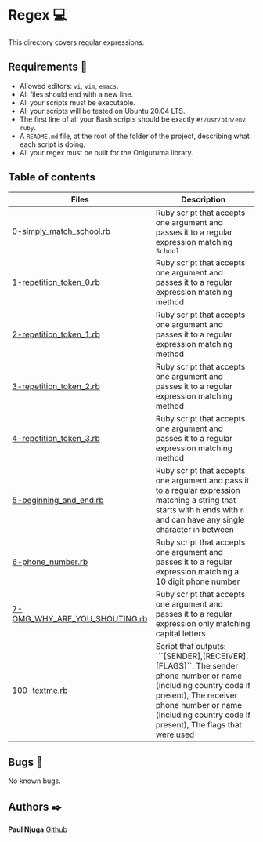 # Regex :computer:

This directory covers regular expressions.

## Requirements :bookmark_tabs:

* Allowed editors: ```vi```, ```vim```, ```emacs```.
* All files should end with a new line.
* All your scripts must be executable.
* All your scripts will be tested on Ubuntu 20.04 LTS.
* The first line of all your Bash scripts should be exactly ```#!/usr/bin/env ruby```.
* A ```README.md``` file, at the root of the folder of the project, describing what each script is doing.
* All your regex must be built for the Oniguruma library.

## Table of contents

Files | Description
----- | -----------
[0-simply_match_school.rb](./0-simply_match_school.rb) | Ruby script that accepts one argument and passes it to a regular expression matching ```School```
[1-repetition_token_0.rb](./1-repetition_token_0.rb) | Ruby script that accepts one argument and passes it to a regular expression matching method
[2-repetition_token_1.rb](./2-repetition_token_1.rb) | Ruby script that accepts one argument and passes it to a regular expression matching method
[3-repetition_token_2.rb](./3-repetition_token_2.rb) | Ruby script that accepts one argument and passes it to a regular expression matching method
[4-repetition_token_3.rb](./4-repetition_token_3.rb) | Ruby script that accepts one argument and passes it to a regular expression matching method
[5-beginning_and_end.rb](./5-beginning_and_end.rb) | Ruby script that accepts one argument and pass it to a regular expression matching a string that starts with ```h``` ends with ```n``` and can have any single character in between
[6-phone_number.rb](./6-phone_number.rb) | Ruby script that accepts one argument and passes it to a regular expression matching a 10 digit phone number
[7-OMG_WHY_ARE_YOU_SHOUTING.rb](./7-OMG_WHY_ARE_YOU_SHOUTING.rb) | Ruby script that accepts one argument and passes it to a regular expression only matching capital letters
[100-textme.rb](./100-textme.rb) | Script that outputs: ```[SENDER],[RECEIVER],[FLAGS]``. The sender phone number or name (including country code if present), The receiver phone number or name (including country code if present), The flags that were used

## Bugs :loudspeaker:

No known bugs.

## Authors :black_nib:

**Paul Njuga** [Github](https://github.com/Paul-Njuga)
